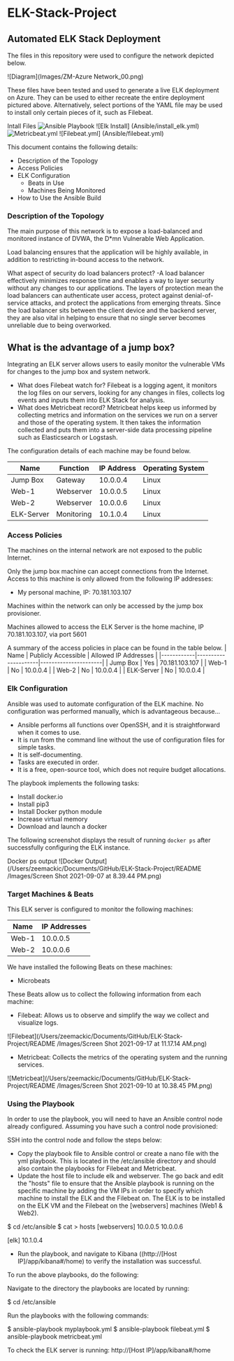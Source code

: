 # ELK-Stack-Project
## Automated ELK Stack Deployment

The files in this repository were used to configure the network depicted below.

![Diagram](Images/ZM-Azure Network_00.png)

These files have been tested and used to generate a live ELK deployment on Azure. They can be used to either recreate the entire deployment pictured above. Alternatively, select portions of the YAML file may be used to install only certain pieces of it, such as Filebeat.

Intall Files
![Ansible Playbook](Ansible/myplaybook.yml)
![Elk Install] (Ansible/install_elk.yml)
![Metricbeat.yml](Ansible/metricbeat.yml)
![Filebeat.yml] (Ansible/filebeat.yml)

This document contains the following details:
- Description of the Topology
- Access Policies
- ELK Configuration
  - Beats in Use
  - Machines Being Monitored
- How to Use the Ansible Build


### Description of the Topology

The main purpose of this network is to expose a load-balanced and monitored instance of DVWA, the D*mn Vulnerable Web Application.

Load balancing ensures that the application will be highly available, in addition to restricting in-bound access to the network.

What aspect of security do load balancers protect? 
-A load balancer effectively minimizes response time and enables a way to layer security without any changes to our applications. The layers of protection mean the load balancers can authenticate user access, protect against denial-of-service attacks, and protect the applications from emerging threats. Since the load balancer sits between the client device and the backend server, they are also vital in helping to ensure that no single server becomes unreliable due to being overworked.

What is the advantage of a jump box?
-

Integrating an ELK server allows users to easily monitor the vulnerable VMs for changes to the jump box and system network.
- What does Filebeat watch for? Filebeat is a logging agent, it monitors the log files on our servers, looking for any changes in files, collects log events and inputs them into ELK Stack for analysis.
- What does Metricbeat record? Metricbeat helps keep us informed by collecting metrics and information on the services we run on a server and those of the operating system. It then takes the information collected and puts them into a server-side data processing pipeline such as Elasticsearch or Logstash.

The configuration details of each machine may be found below.

| Name       | Function   | IP Address | Operating System |
|------------|------------|------------|------------------|
| Jump Box   | Gateway    | 10.0.0.4   | Linux            |
| Web-1      | Webserver  | 10.0.0.5   | Linux            |
| Web-2      | Webserver  | 10.0.0.6   | Linux            |
| ELK-Server | Monitoring | 10.1.0.4   | Linux            |

### Access Policies

The machines on the internal network are not exposed to the public Internet. 

Only the jump box machine can accept connections from the Internet. Access to this machine is only allowed from the following IP addresses:
- My personal machine, IP: 70.181.103.107

Machines within the network can only be accessed by the jump box provisioner.

Machines allowed to access the ELK Server is the home machine, IP 70.181.103.107, via port 5601

A summary of the access policies in place can be found in the table below.
| Name       | Publicly Accessible | Allowed IP Addresses |
|------------|---------------------|----------------------|
| Jump Box   | Yes                 | 70.181.103.107       |
| Web-1      | No                  | 10.0.0.4             |
| Web-2      | No                  | 10.0.0.4             |
| ELK-Server | No                  | 10.0.0.4             |

### Elk Configuration

Ansible was used to automate configuration of the ELK machine. No configuration was performed manually, which is advantageous because...

- Ansible performs all functions over OpenSSH, and it is straightforward when it comes to use.
- It is run from the command line without the use of configuration files for simple tasks.
- It is self-documenting.
- Tasks are executed in order.
- It is a free, open-source tool, which does not require budget allocations.

The playbook implements the following tasks:
- Install docker.io
- Install pip3
- Install Docker python module
- Increase virtual memory
- Download and launch a docker

The following screenshot displays the result of running `docker ps` after successfully configuring the ELK instance.

Docker ps output
![Docker Output](/Users/zeemackic/Documents/GitHub/ELK-Stack-Project/README /Images/Screen Shot 2021-09-07 at 8.39.44 PM.png)

### Target Machines & Beats
This ELK server is configured to monitor the following machines:

| Name  | IP Addresses |
|-------|--------------|
| Web-1 | 10.0.0.5     |
| Web-2 | 10.0.0.6     |


We have installed the following Beats on these machines:
- Microbeats

These Beats allow us to collect the following information from each machine:
- Filebeat: Allows us to observe and simplify the way we collect and visualize logs.

![Filebeat](/Users/zeemackic/Documents/GitHub/ELK-Stack-Project/README /Images/Screen Shot 2021-09-17 at 11.17.14 AM.png)

- Metricbeat: Collects the metrics of the operating system and the running services.

![Metricbeat](/Users/zeemackic/Documents/GitHub/ELK-Stack-Project/README /Images/Screen Shot 2021-09-10 at 10.38.45 PM.png)

### Using the Playbook
In order to use the playbook, you will need to have an Ansible control node already configured. Assuming you have such a control node provisioned: 

SSH into the control node and follow the steps below:
- Copy the playbook file to Ansible control or create a nano file with the yml playbook. This is located in the /etc/ansible directory and should also contain the playbooks for Filebeat and Metricbeat.
- Update the host file to include elk and webserver. The go back and edit the "hosts" file to ensure that the Ansible playbook is running on the specific machine by adding the VM IPs in order to specify which machine to install the ELK and the Filebeat on. 
The ELK is to be installed on the ELK VM and the Filebeat on the [webservers] machines (Web1 & Web2).

$ cd /etc/ansible
$ cat > hosts 
[webservers]
10.0.0.5
10.0.0.6

[elk]
10.1.0.4


- Run the playbook, and navigate to Kibana ((http://[Host IP]/app/kibana#/home) to verify the installation was successful.


To run the above playbooks, do the following:

Navigate to the directory the playbooks are located by running: 

$ cd /etc/ansible

Run the playbooks with the following commands:

$ ansible-playbook myplaybook.yml
$ ansible-playbook filebeat.yml
$ ansible-playbook metricbeat.yml


To check the ELK server is running:
http://[Host IP]/app/kibana#/home

